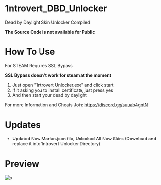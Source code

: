 # 1ntrovert_DBD_Unlocker
Dead by Daylight Skin Unlocker Compiled

**The Source Code is not available for Public**

# How To Use 

For STEAM Requires SSL Bypass

**SSL Bypass doesn't work for steam at the moment**

1. Just open "1ntrovert Unlocker.exe" and click start
2. If it asking you to install certificate, just press yes
3. And then start your dead by daylight

For more Information and Cheats Join: https://discord.gg/suuab4gntN
# Updates 
- Updated New Market.json file, Unlocked All New Skins (Download and replace it into 1ntrovert Unlocker Directory)

# Preview
![x](https://media.discordapp.net/attachments/966688248338468894/969272852547239936/unknown.png)

